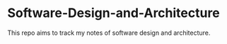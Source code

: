 # Software-Design-and-Architecture
This repo aims to track my notes of software design and architecture.
